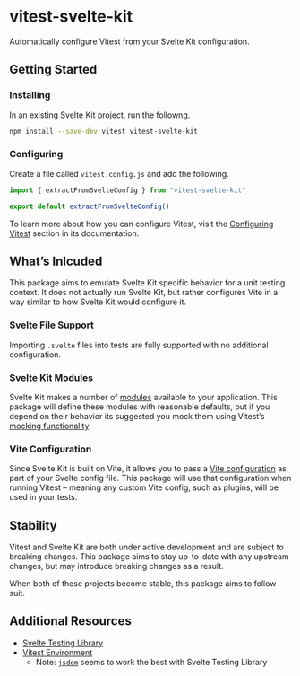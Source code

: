 # vitest-svelte-kit

Automatically configure Vitest from your Svelte Kit configuration.

## Getting Started

### Installing

In an existing Svelte Kit project, run the followng.

```sh
npm install --save-dev vitest vitest-svelte-kit
```

### Configuring

Create a file called `vitest.config.js` and add the following.

```js
import { extractFromSvelteConfig } from "vitest-svelte-kit"

export default extractFromSvelteConfig()
```

To learn more about how you can configure Vitest, visit the [Configuring Vitest](https://vitest.dev/guide/#configuring-vitest) section in its documentation.

## What’s Inlcuded

This package aims to emulate Svelte Kit specific behavior for a unit testing context. It does not actually run Svelte Kit, but rather configures Vite in a way similar to how Svelte Kit would configure it.

### Svelte File Support

Importing `.svelte` files into tests are fully supported with no additional configuration.

### Svelte Kit Modules

Svelte Kit makes a number of [modules](https://kit.svelte.dev/docs#modules) available to your application. This package will define these modules with reasonable defaults, but if you depend on their behavior its suggested you mock them using Vitest’s [mocking functionality](https://vitest.dev/guide/mocking-modules.html).

### Vite Configuration

Since Svelte Kit is built on Vite, it allows you to pass a [Vite configuration](https://kit.svelte.dev/docs#configuration-vite) as part of your Svelte config file. This package will use that configuration when running Vitest – meaning any custom Vite config, such as plugins, will be used in your tests.

## Stability

Vitest and Svelte Kit are both under active development and are subject to breaking changes. This package aims to stay up-to-date with any upstream changes, but may introduce breaking changes as a result.

When both of these projects become stable, this package aims to follow suit.

## Additional Resources

* [Svelte Testing Library](https://testing-library.com/docs/svelte-testing-library/intro/)
* [Vitest Environment](https://vitest.dev/config/#environment)
  * Note: [`jsdom`](https://github.com/jsdom/jsdom) seems to work the best with Svelte Testing Library
